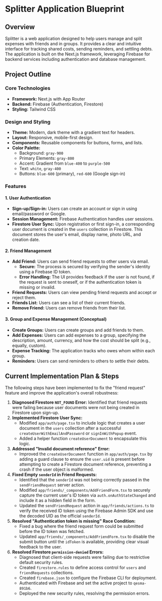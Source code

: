 # Splitter Application Blueprint

## Overview

Splitter is a web application designed to help users manage and split expenses with friends and in groups. It provides a clear and intuitive interface for tracking shared costs, sending reminders, and settling debts. The application is built on the Next.js framework, leveraging Firebase for backend services including authentication and database management.

## Project Outline

### Core Technologies

*   **Framework:** Next.js with App Router
*   **Backend:** Firebase (Authentication, Firestore)
*   **Styling:** Tailwind CSS

### Design and Styling

*   **Theme:** Modern, dark theme with a gradient text for headers.
*   **Layout:** Responsive, mobile-first design.
*   **Components:** Reusable components for buttons, forms, and lists.
*   **Color Palette:**
    *   Background: `gray-900`
    *   Primary Elements: `gray-800`
    *   Accent: Gradient from `blue-400` to `purple-500`
    *   Text: `white`, `gray-400`
    *   Buttons: `blue-600` (primary), `red-600` (Google sign-in)

### Features

#### 1. User Authentication

*   **Sign-up/Sign-in:** Users can create an account or sign in using email/password or Google.
*   **Session Management:** Firebase Authentication handles user sessions.
*   **Firestore User Sync:** Upon registration or first sign-in, a corresponding user document is created in the `users` collection in Firestore. This document stores the user's email, display name, photo URL, and creation date.

#### 2. Friend Management

*   **Add Friend:** Users can send friend requests to other users via email.
    *   **Secure:** The process is secured by verifying the sender's identity using a Firebase ID token.
    *   **Error Handling:** The UI provides feedback if the user is not found, if the request is sent to oneself, or if the authentication token is missing or invalid.
*   **Friend Requests:** Users can view pending friend requests and accept or reject them.
*   **Friends List:** Users can see a list of their current friends.
*   **Remove Friend:** Users can remove friends from their list.

#### 3. Group and Expense Management (Conceptual)

*   **Create Groups:** Users can create groups and add friends to them.
*   **Add Expenses:** Users can add expenses to a group, specifying the description, amount, currency, and how the cost should be split (e.g., equally, custom).
*   **Expense Tracking:** The application tracks who owes whom within each group.
*   **Reminders:** Users can send reminders to others to settle their debts.

## Current Implementation Plan & Steps

The following steps have been implemented to fix the "friend request" feature and improve the application's overall robustness:

1.  **Diagnosed Firestore `NOT_FOUND` Error:** Identified that friend requests were failing because user documents were not being created in Firestore upon sign-up.
2.  **Implemented Firestore User Sync:**
    *   Modified `app/auth/page.tsx` to include logic that creates a user document in the `users` collection after a successful `createUserWithEmailAndPassword` or `signInWithPopup` event.
    *   Added a helper function `createUserDocument` to encapsulate this logic.
3.  **Addressed "Invalid document reference" Error:**
    *   Improved the `createUserDocument` function in `app/auth/page.tsx` by adding a guard clause to ensure the `user.uid` is present before attempting to create a Firestore document reference, preventing a crash if the user object is malformed.
4.  **Fixed Empty `senderId` in Friend Requests:**
    *   Identified that the `senderId` was not being correctly passed in the `sendFriendRequest` server action.
    *   Modified `app/friends/_components/AddFriendForm.tsx` to securely capture the current user's ID token via `auth.onAuthStateChanged` and include it as a hidden field in the form.
    *   Updated the `sendFriendRequest` action in `app/friends/actions.ts` to verify the received ID token using the Firebase Admin SDK and use the decoded UID as the official `senderId`.
5.  **Resolved "Authentication token is missing" Race Condition:**
    *   Fixed a bug where the friend request form could be submitted before the ID token was fetched.
    *   Updated `app/friends/_components/AddFriendForm.tsx` to disable the submit button until the `idToken` is available, providing clear visual feedback to the user.
6.  **Resolved Firestore `permission-denied` Errors:**
    *   Diagnosed that client-side requests were failing due to restrictive default security rules.
    *   Created `firestore.rules` to define access control for `users` and `friendRequests` collections.
    *   Created `firebase.json` to configure the Firebase CLI for deployment.
    *   Authenticated with Firebase and set the active project to `qesma-891b6`.
    *   Deployed the new security rules, resolving the permission errors.
